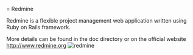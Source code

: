 = Redmine

Redmine is a flexible project management web application written using Ruby on Rails framework.

More details can be found in the doc directory or on the official website http://www.redmine.org
![redmine](https://github.com/sc3p73r-it/redmine/assets/140035139/6c15e5d9-a0db-43e3-a9e7-26058b4cb3f5)
